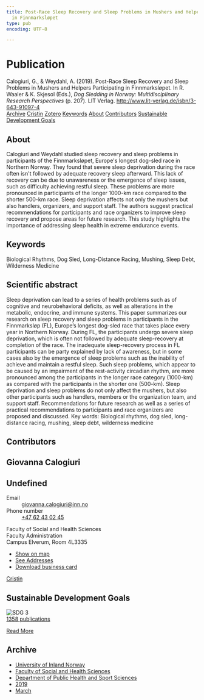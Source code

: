 ```yaml
---
title: Post-Race Sleep Recovery and Sleep Problems in Mushers and Helpers Participating
  in Finnmarksløpet
type: pub
encoding: UTF-8

---
```

<h1>Publication</h1>
<article id="csl-bib-container-2WXZI4H4" class="csl-bib-container">
  <div class="csl-bib-body"> <div class="csl-entry">Calogiuri, G., &#38; Weydahl, A. (2019). Post-Race Sleep Recovery and Sleep Problems in Mushers and Helpers Participating in Finnmarksløpet. In R. Waaler &#38; K. Skjesol (Eds.), <i>Dog Sledding in Norway: Multidisciplinary Research Perspectives</i> (p. 207). LIT Verlag. <a href="http://www.lit-verlag.de/isbn/3-643-91097-4">http://www.lit-verlag.de/isbn/3-643-91097-4</a></div> </div>
  <div class="csl-bib-buttons">
    <a href="#taxonomy-article-2WXZI4H4" alt="archive" class="csl-bib-button">Archive</a>
    <a href="https://app.cristin.no/results/show.jsf?id=1687321" alt="Cristin" class="csl-bib-button">Cristin</a>
    <a href="http://zotero.org/groups/5881554/items/2WXZI4H4" alt="Zotero" class="csl-bib-button">Zotero</a>
    <a href="#keywords-article-2WXZI4H4" alt="keywords" class="csl-bib-button">Keywords</a>
    <a href="#about-article-2WXZI4H4" alt="about_pub" class="csl-bib-button">About</a>
    <a href="#contributors-article-2WXZI4H4" alt="contributors" class="csl-bib-button">Contributors</a>
    <a href="#sdg-article-2WXZI4H4" alt="sdg" class="csl-bib-button">Sustainable Development Goals</a>
  </div>
  <div id="csl-bib-meta-container-2WXZI4H4"></div>
</article>
<div id="csl-bib-meta-2WXZI4H4" class="csl-bib-meta">
  <article id="about-article-2WXZI4H4" class="about_pub-article">
    <h1>About</h1>
    Calogiuri and Weydahl studied sleep recovery and sleep problems in participants of the Finnmarksløpet, Europe's longest dog-sled race in Northern Norway. They found that severe sleep deprivation during the race often isn't followed by adequate recovery sleep afterward. This lack of recovery can be due to unawareness or the emergence of sleep issues, such as difficulty achieving restful sleep. These problems are more pronounced in participants of the longer 1000-km race compared to the shorter 500-km race. Sleep deprivation affects not only the mushers but also handlers, organizers, and support staff. The authors suggest practical recommendations for participants and race organizers to improve sleep recovery and propose areas for future research. This study highlights the importance of addressing sleep health in extreme endurance events.
  </article>
  <article id="keywords-article-2WXZI4H4" class="keywords-article">
    <h1>Keywords</h1>
    Biological Rhythms, Dog Sled, Long-Distance Racing, Mushing, Sleep Debt, Wilderness Medicine
  </article>
  <article id="abstract-article-2WXZI4H4" class="abstract-article">
    <h1>Scientific abstract</h1>
    Sleep deprivation can lead to a series of health problems such as of cognitive and neurobehavioral deficits, as well as alterations in the metabolic, endocrine, and immune systems. This paper summarizes our research on sleep recovery and sleep problems in participants in the Finnmarksløp (FL), Europe’s longest dog-sled race that takes place every year in Northern Norway. During FL, the participants undergo severe sleep deprivation, which is often not followed by adequate sleep-recovery at completion of the race. The inadequate sleep-recovery process in FL participants can be party explained by lack of awareness, but in some cases also by the emergence of sleep problems such as the inability of achieve and maintain a restful sleep. Such sleep problems, which appear to be caused by an impairment of the rest-activity circadian rhythm, are more pronounced among the participants in the longer race category (1000-km) as compared with the participants in the shorter one (500-km). Sleep deprivation and sleep problems do not only affect the mushers, but also other participants such as handlers, members or the organization team, and support staff. Recommendations for future research as well as a series of practical recommendations to participants and race organizers are proposed and discussed. Key words: Biological rhythms, dog sled, long-distance racing, mushing, sleep debt, wilderness medicine
  </article>
  <article id="contributors-article-2WXZI4H4" class="contributors-article">
    <h1>Contributors</h1>
    <div class="personas"> <div class="vrtx-hinn-person-card"> <div class="photo"> <i class="lar la-user-circle missing-person"></i> </div> <div class="info"> <hgroup><h1>Giovanna Calogiuri</h1> <h2>Undefined</h2> </hgroup><dl> <dt>Email</dt> <dd> <a href="mailto:giovanna.calogiuri@inn.no">giovanna.calogiuri@inn.no</a> </dd> <dt>Phone number</dt> <dd><a href="tel:+4762430245"> +47 62 43 02 45 </a></dd> </dl> <p> Faculty of Social and Health Sciences<br> Faculty Administration<br> Campus Elverum, Room 4L3335 </p> <ul class="vrtx-hinn-links"> <li><a href="https://www.google.com/maps?q=60.88177,11.53669">Show on map</a></li> <li><a href="https://www.inn.no/english/find-an-employee/giovanna-calogiuri.html#vrtx-hinn-addresses">See Addresses</a></li> <li><a href="https://www.inn.no/english/find-an-employee/giovanna-calogiuri.html?vrtx=vcf">Download business card</a></li> </ul> </div> </div> <a href="https://app.cristin.no/persons/show.jsf?id=358086" alt="Cristin URL" class="personas-cristin">Cristin</a> </div>
  </article>
  <article id="sdg-article-2WXZI4H4" class="sdg-article">
    <h1>Sustainable Development Goals</h1>
    <div class="sdg-container"><div id="sdg3" class="sdg">
        <img src="{{< params subfolder >}}images/sdg/sdg03_en.png" class="image" alt="SDG 3">
        <div class="sdg-overlay">
          <a href="{{< params subfolder >}}en/archive/?sdg=3#archive" class="sdg-publication-count"><span>1358</span> publications</a>
          <p><a href="https://sdgs.un.org/goals/goal3" class="sdg-read-more">Read More</a></p>
        </div>
      </div></div>
  </article>
  <article id="taxonomy-article-2WXZI4H4" class="taxonomy-article">
    <h1>Archive</h1>
    <ul>
      <li><a href="{{< params subfolder >}}en/archive/?key=3DCRN523">University of Inland Norway</a></li>
      <li><a href="{{< params subfolder >}}en/archive/?key=IDKFS3MX">Faculty of Social and Health Sciences</a></li>
      <li><a href="{{< params subfolder >}}en/archive/?key=FJXE3Z8X">Department of Public Health and Sport Sciences</a></li>
      <li><a href="{{< params subfolder >}}en/archive/?key=MXF6ZEHK">2019</a></li>
      <li><a href="{{< params subfolder >}}en/archive/?key=CSXX3S2F">March</a></li>
    </ul>
  </article>
</div>
